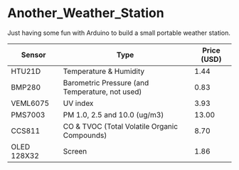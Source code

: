 # Another_Weather_Station

Just having some fun with Arduino to build a small portable weather station.

|Sensor|Type|Price (USD)|
|---|---|---|
|HTU21D|Temperature & Humidity|1.44|
|BMP280|Barometric Pressure (and Temperature, not used)|0.83|
|VEML6075|UV index|3.93|
|PMS7003|PM 1.0, 2.5 and 10.0 (ug/m3)|13.00|
|CCS811|CO & TVOC (Total Volatile Organic Compounds)|8.70|
|OLED 128X32|Screen|1.86|
